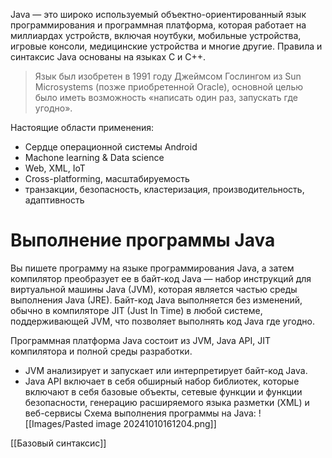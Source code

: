 Java — это широко используемый объектно-ориентированный язык программирования и программная платформа, которая работает на миллиардах устройств, включая ноутбуки, мобильные устройства, игровые консоли, медицинские устройства и многие другие. Правила и синтаксис Java основаны на языках C и C++.

> Язык был изобретен в 1991 году Джеймсом Гослингом из Sun Microsystems (позже приобретенной Oracle), основной целью было иметь возможность «написать один раз, запускать где угодно».

Настоящие области применения:
- Сердце операционной системы Android
- Machone learning & Data science
- Web, XML, IoT
- Cross-platforming, масштабируемость
- транзакции, безопасность, кластеризация, производительность, адаптивность
# Выполнение программы Java
Вы пишете программу на языке программирования Java, а затем компилятор преобразует ее в байт-код Java — набор инструкций для виртуальной машины Java (JVM), которая является частью среды выполнения Java (JRE). Байт-код Java выполняется без изменений, обычно в компиляторе JIT (Just In Time) в любой системе, поддерживающей JVM, что позволяет выполнять код Java где угодно.

Программная платформа Java состоит из JVM, Java API, JIT компилятора и полной среды разработки. 
- JVM анализирует и запускает или интерпретирует байт-код Java. 
- Java API включает в себя обширный набор библиотек, которые включают в себя базовые объекты, сетевые функции и функции безопасности, генерацию расширяемого языка разметки (XML) и веб-сервисы
Схема выполнения программы на Java:
![[Images/Pasted image 20241010161204.png]]

 [[Базовый синтаксис]]